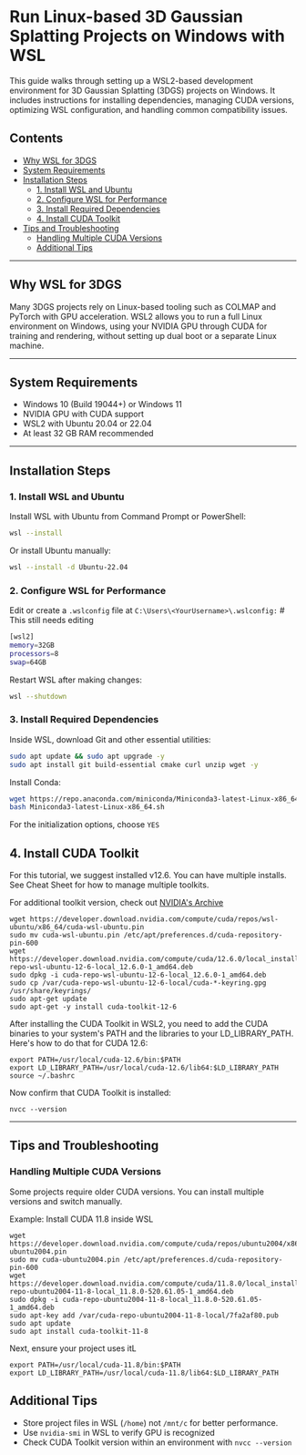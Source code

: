 # Run Linux-based 3D Gaussian Splatting Projects on Windows with WSL

This guide walks through setting up a WSL2-based development environment for 3D Gaussian Splatting (3DGS) projects on Windows. It includes instructions for installing dependencies, managing CUDA versions, optimizing WSL configuration, and handling common compatibility issues.

## Contents

- [Why WSL for 3DGS](#why-wsl-for-3dgs)
- [System Requirements](#system-requirements)
- [Installation Steps](#installation-steps)
  - [1. Install WSL and Ubuntu](#1-install-wsl-and-ubuntu)
  - [2. Configure WSL for Performance](#2-configure-wsl-for-performance)
  - [3. Install Required Dependencies](#3-install-required-dependencies)
  - [4. Install CUDA Toolkit](#4-install-cuda-toolkit)
- [Tips and Troubleshooting](#tips-and-troubleshooting)
  - [Handling Multiple CUDA Versions](handling-multiple-cuda-versions)
  - [Additional Tips](additional-tips)

---

## Why WSL for 3DGS

Many 3DGS projects rely on Linux-based tooling such as COLMAP and PyTorch with GPU acceleration. WSL2 allows you to run a full Linux environment on Windows, using your NVIDIA GPU through CUDA for training and rendering, without setting up dual boot or a separate Linux machine.

---

## System Requirements

- Windows 10 (Build 19044+) or Windows 11
- NVIDIA GPU with CUDA support
- WSL2 with Ubuntu 20.04 or 22.04
- At least 32 GB RAM recommended

---

## Installation Steps

### 1. Install WSL and Ubuntu

Install WSL with Ubuntu from Command Prompt or PowerShell:

```bash
wsl --install
```

Or install Ubuntu manually:

```bash
wsl --install -d Ubuntu-22.04
```

### 2. Configure WSL for Performance

Edit or create a `.wslconfig` file at `C:\Users\<YourUsername>\.wslconfig:`   # This still needs editing

```bash
[wsl2]
memory=32GB
processors=8
swap=64GB
```

Restart WSL after making changes:

```bash
wsl --shutdown
```

### 3. Install Required Dependencies

Inside WSL, download Git and other essential utilities:

```bash
sudo apt update && sudo apt upgrade -y
sudo apt install git build-essential cmake curl unzip wget -y
```

Install Conda:

```bash
wget https://repo.anaconda.com/miniconda/Miniconda3-latest-Linux-x86_64.sh
bash Miniconda3-latest-Linux-x86_64.sh
```

For the initialization options, choose `YES`

## 4. Install CUDA Toolkit

For this tutorial, we suggest installed v12.6. You can have multiple installs. See Cheat Sheet for how to manage multiple toolkits.

For additional toolkit version, check out [NVIDIA's Archive](https://developer.nvidia.com/cuda-toolkit-archive)

```
wget https://developer.download.nvidia.com/compute/cuda/repos/wsl-ubuntu/x86_64/cuda-wsl-ubuntu.pin
sudo mv cuda-wsl-ubuntu.pin /etc/apt/preferences.d/cuda-repository-pin-600
wget https://developer.download.nvidia.com/compute/cuda/12.6.0/local_installers/cuda-repo-wsl-ubuntu-12-6-local_12.6.0-1_amd64.deb
sudo dpkg -i cuda-repo-wsl-ubuntu-12-6-local_12.6.0-1_amd64.deb
sudo cp /var/cuda-repo-wsl-ubuntu-12-6-local/cuda-*-keyring.gpg /usr/share/keyrings/
sudo apt-get update
sudo apt-get -y install cuda-toolkit-12-6
```

After installing the CUDA Toolkit in WSL2, you need to add the CUDA binaries to your system's PATH and the libraries to your LD_LIBRARY_PATH. Here's how to do that for CUDA 12.6:

```
export PATH=/usr/local/cuda-12.6/bin:$PATH
export LD_LIBRARY_PATH=/usr/local/cuda-12.6/lib64:$LD_LIBRARY_PATH
source ~/.bashrc
```

Now confirm that CUDA Toolkit is installed:
```
nvcc --version
```

---

## Tips and Troubleshooting

### Handling Multiple CUDA Versions
Some projects require older CUDA versions. You can install multiple versions and switch manually.

Example: Install CUDA 11.8 inside WSL
```
wget https://developer.download.nvidia.com/compute/cuda/repos/ubuntu2004/x86_64/cuda-ubuntu2004.pin
sudo mv cuda-ubuntu2004.pin /etc/apt/preferences.d/cuda-repository-pin-600
wget https://developer.download.nvidia.com/compute/cuda/11.8.0/local_installers/cuda-repo-ubuntu2004-11-8-local_11.8.0-520.61.05-1_amd64.deb
sudo dpkg -i cuda-repo-ubuntu2004-11-8-local_11.8.0-520.61.05-1_amd64.deb
sudo apt-key add /var/cuda-repo-ubuntu2004-11-8-local/7fa2af80.pub
sudo apt update
sudo apt install cuda-toolkit-11-8
```

Next, ensure your project uses itL
```
export PATH=/usr/local/cuda-11.8/bin:$PATH
export LD_LIBRARY_PATH=/usr/local/cuda-11.8/lib64:$LD_LIBRARY_PATH
```

## Additional Tips
- Store project files in WSL (`/home`) not `/mnt/c` for better performance.
- Use `nvidia-smi` in WSL to verify GPU is recognized
- Check CUDA Toolkit version within an environment with `nvcc --version`




